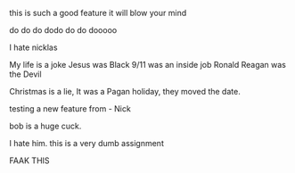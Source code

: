 
this is such a good feature it will blow your mind

do do do dodo do do dooooo

I hate nicklas

My life is a joke
Jesus was Black
9/11 was an inside job
Ronald Reagan was the Devil

Christmas is a lie,
It was a Pagan holiday,
they moved the date.


testing a new feature from - Nick

bob is a huge cuck. 

I hate him. this is a very dumb assignment

FAAK THIS 

